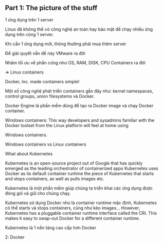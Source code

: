 ## Part 1: The picture of the stuff

1 ứng dụng trên 1 server

Linux đã không thể có công nghệ an toàn hay bảo mật để chạy nhiều ứng dụng trên cùng 1 server.

Khi cần 1 ứng dụng mới, thông thường phải mua thêm server

Để giải quyết vấn đề này VMware ra đời

Nhăm tối ưu về phần cứng như OS, RAM, DISK, CPU Containers ra đời

=> Linux containers

Docker, Inc. made containers simple!

Một số công nghệ phát triển containers gần đây như: kernel namespaces, control groups, union filesystems và Docker. 

Docker Engine là phần mềm dùng để tạo ra Docker image và chạy Docker container.

Windows containers: This way developers and sysadmins familiar with the Docker toolset from the Linux platform will feel at home using 

Windows containers.

Windows containers vs Linux containers

What about Kubernetes

Kubernetes is an open-source project out of Google that has quickly emerged as the leading orchestrator of containerized apps
Kubernetes uses Docker as its default container runtime the piece of Kubernetes that starts and stops containers, as well as pulls images etc. 

Kubernetes là một phần mềm giúp chúng ta triển khai các ứng dụng được đóng gói và giữ cho chúng chạy.

Kubernetes sử dụng Docker như là container runtime mặc định, Kubernetes có thể starts và stops containers, cũng như kéo images... However, Kubernetes has a pluggable container runtime interface called the CRI. This makes it easy to swap-out Docker for a different container runtime.

Kubernetes là 1 nền tảng cao cấp hơn Docker

2: Docker


